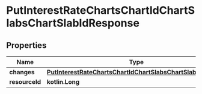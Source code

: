 
# PutInterestRateChartsChartIdChartSlabsChartSlabIdResponse

## Properties
| Name | Type | Description | Notes |
| ------------ | ------------- | ------------- | ------------- |
| **changes** | [**PutInterestRateChartsChartIdChartSlabsChartSlabIdRequest**](PutInterestRateChartsChartIdChartSlabsChartSlabIdRequest.md) |  |  [optional] |
| **resourceId** | **kotlin.Long** |  |  [optional] |



